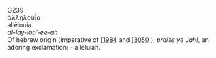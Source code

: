 G239  
ἀλληλούΐα  
allēlouia  
*al-lay-loo‘-ee-ah*  
Of hebrew origin (imperative of \[[1984](h1984) and \[[3050](h3050) );
*praise* *ye* *Jah!*, an adoring exclamation: - alleluiah.  
